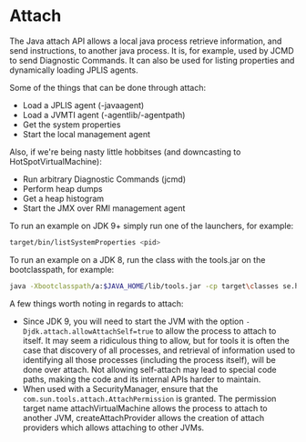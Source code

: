 # Attach

The Java attach API allows a local java process retrieve information, and send instructions, to another java process. It is, for example, used by JCMD to send Diagnostic Commands. It can also be used for listing properties and dynamically loading JPLIS agents.

Some of the things that can be done through attach:

* Load a JPLIS agent (-javaagent)
* Load a JVMTI agent (-agentlib/-agentpath)
* Get the system properties
* Start the local management agent

Also, if we're being nasty little hobbitses (and downcasting to HotSpotVirtualMachine):
* Run arbitrary Diagnostic Commands (jcmd)
* Perform heap dumps
* Get a heap histogram
* Start the JMX over RMI management agent

To run an example on JDK 9+ simply run one of the launchers, for example:

```bash
target/bin/listSystemProperties <pid>
```

To run an example on a JDK 8, run the class with the tools.jar on the bootclasspath, for example:

```bash
java -Xbootclasspath/a:$JAVA_HOME/lib/tools.jar -cp target\classes se.hirt.examples.svc.attach.ListSystemProperties <pid>
```

A few things worth noting in regards to attach:

* Since JDK 9, you will need to start the JVM with the option
`-Djdk.attach.allowAttachSelf=true` to allow the process to attach to itself. It may seem a ridiculous thing to allow, but for tools it is often the case that discovery of all processes, and retrieval of information used to identifying all those processes (including the process itself), will be done over attach. Not allowing self-attach may lead to special code paths, making the code and its internal APIs harder to maintain.
* When used with a SecurityManager, ensure that the `com.sun.tools.attach.AttachPermission` is granted. The permission target name attachVirtualMachine allows the process to attach to another JVM, createAttachProvider allows the creation of attach providers which allows attaching to other JVMs.
